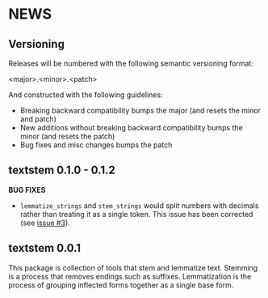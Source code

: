 NEWS
====

Versioning
----------

Releases will be numbered with the following semantic versioning format:

&lt;major&gt;.&lt;minor&gt;.&lt;patch&gt;

And constructed with the following guidelines:

* Breaking backward compatibility bumps the major (and resets the minor
  and patch)
* New additions without breaking backward compatibility bumps the minor
  (and resets the patch)
* Bug fixes and misc changes bumps the patch


textstem 0.1.0 - 0.1.2
----------------------------------------------------------------

**BUG FIXES**

* `lemmatize_strings` and `stem_strings` would split numbers with decimals
  rather than treating it as a single token.  This issue has been corrected
  (see <a href="https://github.com/trinker/textstem/issues/3">issue #3</a>).



textstem 0.0.1
----------------------------------------------------------------

This package is  collection of tools that stem and lemmatize text.  Stemming is
a process that removes endings such as suffixes.  Lemmatization is the process
of grouping inflected forms together as a single base form.